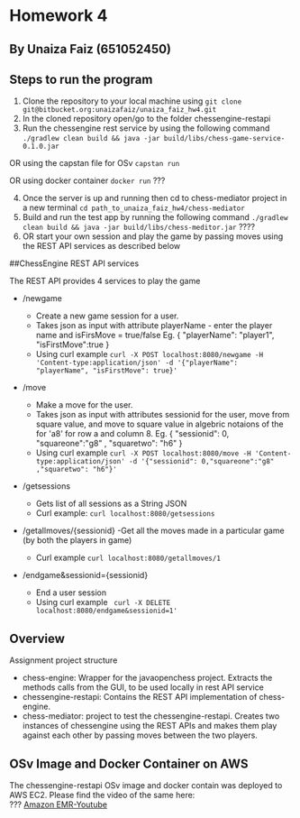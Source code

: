 # Homework 4
## By Unaiza Faiz (651052450)

## Steps to run the program
1. Clone the repository to your local machine using 
``git clone git@bitbucket.org:unaizafaiz/unaiza_faiz_hw4.git ``
2. In the cloned repository open/go to the folder chessengine-restapi
3. Run the chessengine rest service by using the following command
``./gradlew clean build && java -jar build/libs/chess-game-service-0.1.0.jar``

OR using the capstan file for OSv
    `capstan run`
    
OR using docker container
    `docker run` ???
    
4. Once the server is up and running then cd to chess-mediator project in a new terminal
`cd path_to_unaiza_faiz_hw4/chess-mediator`
5. Build and run the test app by running the following command
`./gradlew clean build && java -jar build/libs/chess-meditor.jar` ????
6. OR start your own session and play the game by passing moves using the REST API services as described below

##ChessEngine REST API services 

The REST API provides 4 services to play the game

- /newgame
    - Create a new game session for a user. 
    - Takes json as input with attribute playerName - enter the player name and isFirsMove = true/false 
      Eg.
        {
          "playerName": "player1",
          "isFirstMove":true
         }
    - Using curl example
     `curl -X POST localhost:8080/newgame -H 'Content-type:application/json' -d '{"playerName": "playerName", "isFirstMove": true}'`

- /move
    - Make a move for the user. 
    - Takes json as input with attributes sessionid for the user, move from square value, and move to square value in algebric notaions
    of the for 'a8' for row a and column 8.
      Eg.
        {
        "sessionid": 0,
        "squareone":"g8" ,
        "squaretwo": "h6"
        }
    - Using curl example
     ` curl -X POST localhost:8080/move -H 'Content-type:application/json' -d '{"sessionid": 0,"squareone":"g8" ,"squaretwo": "h6"}'
`

- /getsessions
    - Gets list of all sessions as a String JSON 
    - Curl example:
    `curl localhost:8080/getsessions`
    
- /getallmoves/{sessionid}
    -Get all the moves made in a particular game (by both the players in game)
    - Curl example
        `curl localhost:8080/getallmoves/1`
        
- /endgame&sessionid={sessionid}
    - End a user session 
    - Using curl example
         ` curl -X DELETE localhost:8080/endgame&sessionid=1'`
    

## Overview 

Assignment project structure

- chess-engine: Wrapper for the javaopenchess project. Extracts the methods calls from the GUI, to be used locally in rest API service
- chessengine-restapi: Contains the REST API implementation of chess-engine. 
- chess-mediator: project to test the chessengine-restapi. Creates two instances of chessengine using the REST APIs and makes them play against each other by passing moves between the two players.

## OSv Image and Docker Container on AWS

The chessengine-restapi OSv image and docker contain was deployed to AWS EC2. 
Please find the video of the same here:                               
    ???        [Amazon EMR-Youtube](https://youtu.be/T5GnfcQZaTU) 
 